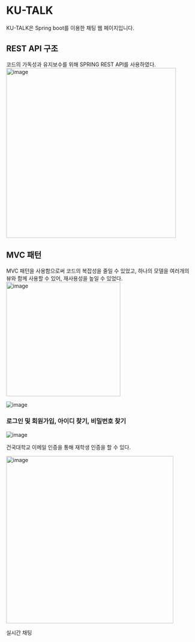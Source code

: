 # KU-TALK

KU-TALK은 Spring boot를 이용한 채팅 웹 페이지입니다.

## REST API 구조
코드의 가독성과 유지보수를 위해 SPRING REST API를 사용하였다.
<img width="452" alt="image" src="https://github.com/pbgodsoo/KU-TALK/assets/84000206/6131a935-cda7-4087-8eed-2386dffe0ae4">

## MVC 패턴
MVC 패턴을 사용함으로써 코드의 복잡성을 줄일 수 있었고, 하나의 모델을 여러개의 뷰와 함께 사용할 수 있어, 재사용성을 높일 수 있었다.
<img width="304" alt="image" src="https://github.com/pbgodsoo/KU-TALK/assets/84000206/c91ccdc2-71ef-47d7-b9f4-ee2773aa8c42">

![image](https://github.com/pbgodsoo/KU-TALK/assets/84000206/4d69afb4-0be5-4eb7-8490-b14fd33ce9d7)
### 로그인 및 회원가입, 아이디 찾기, 비밀번호 찾기

![image](https://github.com/pbgodsoo/KU-TALK/assets/84000206/e39f0118-d4e3-4c9d-b76e-e4c2f54a6b04)

건국대학교 이메일 인증을 통해 재학생 인증을 할 수 있다.

<img width="445" alt="image" src="https://github.com/pbgodsoo/KU-TALK/assets/84000206/c974d98f-ea7f-4fb9-aa39-6f13912e8295">

실시간 채팅

